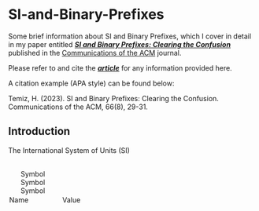 
<div xmlns="http://www.w3.org/1999/xhtml">

<style>
    .row {
        width: 100px;
        display: flex;
        flex-direction: row;
        justify-content: center;
    }
    .block {
        width: 100px;
    }
</style>



# SI-and-Binary-Prefixes
Some brief information about SI and Binary Prefixes, which I cover in detail in 
my paper entitled [___SI and Binary Prefixes: Clearing the Confusion___](https://dl.acm.org/doi/10.1145/3572027)
published in the [Communications of the ACM](https://cacm.acm.org/magazines/2023/8/274934-si-and-binary-prefixes-clearing-the-confusion/abstract) journal.

Please refer to and cite the [___article___](https://dl.acm.org/doi/10.1145/3572027) for any information 
provided here.

A citation example (APA style) can be found below:

Temiz, H. (2023). SI and Binary Prefixes: Clearing the Confusion. Communications of the ACM, 66(8), 29-31.

## Introduction

The International System of Units (SI)


<div class="divTable" style="width: 300px; display:inline-block; ">
    </br>
    <div class="row" >Symbol</div>
    <div class="row" >Symbol</div>
    <div class="row" >Symbol</div>
    <div style="padding:2px; width:100px; display:inline-block;">Name</div>
    <div style="padding:2px; width:100px; display:inline-block;">Value</div>



</div>

</div>


<!--

<html>

<style>
.divTable
{
display: table;
width:auto;
background-color:#eee;
border:1px solid #666666;
border-spacing:1px;
}
.divRow
{
width:auto;
display:table-row;
}
.divCell
{
width:150px;
float:left;
display:table-column;
background-color: rgb(212, 209, 209);
}
</style>

<body>

<div class="divTable">
<div class="headerRow">
    <div class="divCell">Symbol</div> <div class="divCell">Name</div><div class="divCell">Value</div>
</div>
<div class="divRow">
    <div class="divCell">Y</div> <div class="divCell">yotto</div><div class="divCell">$$10^{24}</div>

</div>

</div>

</body>
</html>

-->

